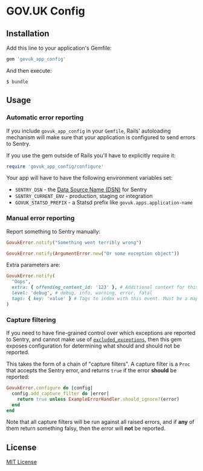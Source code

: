# GOV.UK Config

## Installation

Add this line to your application's Gemfile:

```ruby
gem 'govuk_app_config'
```

And then execute:

    $ bundle

## Usage

### Automatic error reporting

If you include `govuk_app_config` in your `Gemfile`, Rails' autoloading mechanism will make sure that your application is configured to send errors to Sentry.

If you use the gem outside of Rails you'll have to explicitly require it:

```rb
require 'govuk_app_config/configure'
```

Your app will have to have the following environment variables set:

- `SENTRY_DSN` - the [Data Source Name (DSN)][dsn] for Sentry
- `SENTRY_CURRENT_ENV` - production, staging or integration
- `GOVUK_STATSD_PREFIX` - a Statsd prefix like `govuk.apps.application-name`

[dsn]: https://docs.sentry.io/quickstart/#about-the-dsn

### Manual error reporting

Report something to Sentry manually:

```rb
GovukError.notify("Something went terribly wrong")
```

```rb
GovukError.notify(ArgumentError.new("Or some exception object"))
```

Extra parameters are:

```rb
GovukError.notify(
  "Oops",
  extra: { offending_content_id: '123' }, # Additional context for this event. Must be a hash. Children can be any native JSON type.
  level: 'debug', # debug, info, warning, error, fatal
  tags: { key: 'value' } # Tags to index with this event. Must be a mapping of strings.
)
```

### Capture filtering

If you need to have fine-grained control over which exceptions are reported to Sentry,
and cannot make use of [`excluded_exceptions`][sentry_docs], then this gem exposes
configuration for determining what should and should not be reported.

This takes the form of a chain of "capture filters". A capture filter is a `Proc`
that accepts the Sentry error, and returns `true` if the error **should** be reported:

```rb
GovukError.configure do |config|
  config.add_capture_filter do |error|
    return true unless ExampleErrorHandler.should_ignore?(error)
  end
end
```

Note that all capture filters will be run against all raised errors, and if **any** of
them return something falsy, then the error will **not** be reported.

[sentry_docs]: https://docs.sentry.io/clients/ruby/config/

## License

[MIT License](LICENSE.md)
